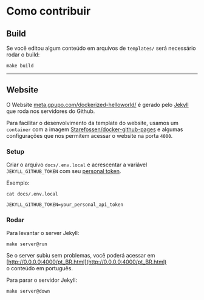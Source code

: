 # Como contribuir

## Build

Se você editou algum conteúdo em arquivos de ``templates/`` será necessário rodar o build:

	make build

---

## Website

O Website [meta.gpupo.com/dockerized-helloworld/](https://meta.gpupo.com/dockerized-helloworld/) é gerado pelo [Jekyll](https://jekyllrb.com/) que roda nos servidores do Github.

Para facilitar o desenvolvimento da template do website, usamos um ``container`` com a imagem [Starefossen/docker-github-pages](https://github.com/Starefossen/docker-github-pages) e algumas configurações que nos permitem acessar o website na porta ``4000``.

### Setup

Criar o arquivo ``docs/.env.local`` e acrescentar a variável ``JEKYLL_GITHUB_TOKEN`` com seu [personal token](https://github.com/settings/tokens/new).

Exemplo:

	cat docs/.env.local

	JEKYLL_GITHUB_TOKEN=your_personal_api_token

### Rodar

Para levantar o server Jekyll:

	make server@run

Se o server subiu sem problemas, você poderá acessar em [http://0.0.0.0:4000/pt_BR.html](http://0.0.0.0:4000/pt_BR.html)		
o conteúdo em português.

Para parar o servidor Jekyll:

	make server@down

